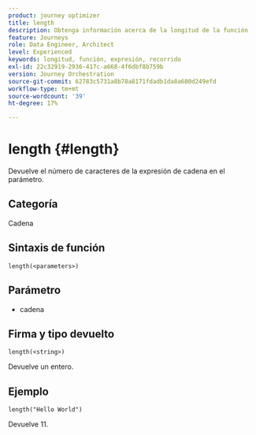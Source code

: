 ```yaml
---
product: journey optimizer
title: length
description: Obtenga información acerca de la longitud de la función
feature: Journeys
role: Data Engineer, Architect
level: Experienced
keywords: longitud, función, expresión, recorrido
exl-id: 22c32919-2936-417c-a668-4f6dbf8b759b
version: Journey Orchestration
source-git-commit: 62783c5731a8b78a8171fdadb1da8a680d249efd
workflow-type: tm+mt
source-wordcount: '39'
ht-degree: 17%

---
```


# length {#length}

Devuelve el número de caracteres de la expresión de cadena en el parámetro.

## Categoría

Cadena

## Sintaxis de función

`length(<parameters>)`

## Parámetro

* cadena

## Firma y tipo devuelto

`length(<string>)`

Devuelve un entero.

## Ejemplo

`length("Hello World")`

Devuelve 11.
